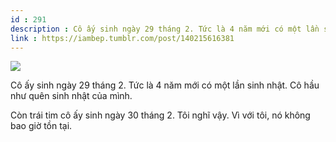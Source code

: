 ```yaml
---
id : 291
description : Cô ấy sinh ngày 29 tháng 2. Tức là 4 năm mới có một lần sinh nhật. Cô hầu như quên sinh nhật của mình.
link : https://iambep.tumblr.com/post/140215616381
---
```


![](https://64.media.tumblr.com/494b61605af37793ca77e8b8d59834f6/tumblr_o2q2hphc0I1u3a9rjo1_1280.png)

Cô ấy sinh ngày 29 tháng 2. Tức là 4 năm mới có một lần sinh nhật. Cô hầu
như quên sinh nhật của mình.

Còn trái tim cô ấy sinh ngày 30 tháng 2. Tôi nghĩ vậy. Vì với tôi, nó không
bao giờ tồn tại.